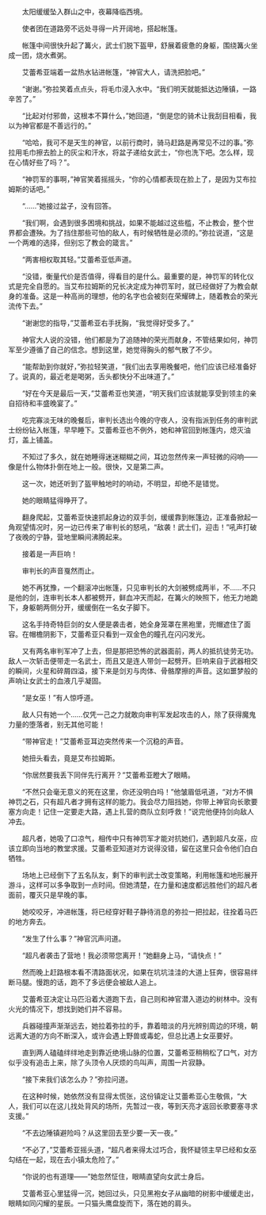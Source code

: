 　　太阳缓缓坠入群山之中，夜幕降临西境。

　　使者团在道路旁不远处寻得一片开阔地，搭起帐篷。

　　帐篷中间很快升起了篝火，武士们脱下盔甲，舒展着疲惫的身躯，围绕篝火坐成一团，烧水煮粥。

　　艾蕾希亚端着一盆热水钻进帐篷，“神官大人，请洗把脸吧。”

　　“谢谢。”弥拉笑着点点头，将毛巾浸入水中。“我们明天就能抵达边陲镇，一路辛苦了。”

　　“比起对付邪兽，这根本不算什么，”她回道，“倒是您的骑术让我刮目相看，我以为神官都是不善远行的。”

　　“哈哈，我可不是天生的神官，以前行商时，骑马赶路是再常见不过的事。”弥拉用毛巾擦去脸上的灰尘和汗水，将盆子递给女武士，“你也洗下吧。怎么样，现在心情好些了吗？”。

　　“神罚军的事啊，”神官笑着摇摇头，“你的心情都表现在脸上了，是因为艾布拉姆斯的话吧。”

　　“……”她接过盆子，没有回答。

　　“我们啊，会遇到很多困境和挑战，如果不能越过这些槛，不止教会，整个世界都会遭殃。为了挡住那些可怕的敌人，有时候牺牲是必须的。”弥拉说道，“这是一个两难的选择，但别忘了教会的箴言。”

　　“两害相权取其轻。”艾蕾希亚低声道。

　　“没错，衡量代价是否值得，得看目的是什么。最重要的是，神罚军的转化仪式是完全自愿的。当艾布拉姆斯的兄长决定成为神罚军时，就已经做好了为教会献身的准备。这是一种高尚的理想，他的名字也会被刻在荣耀碑上，随着教会的荣光流传下去。”

　　“谢谢您的指导，”艾蕾希亚右手抚胸，“我觉得好受多了。”

　　神官大人说的没错，他们都是为了追随神的荣光而献身，不管结果如何，神罚军至少遵循了自己的信念。想到这里，她觉得胸头的郁气散了不少。

　　“能帮助到你就好，”弥拉轻笑道，“我们出去享用晚餐吧，他们应该已经准备好了。说真的，最近老是喝粥，舌头都快分不出味道了。”

　　“好在今天是最后一天，”艾蕾希亚也笑道，“明天我们应该就能享受到领主的亲自招待和丰盛晚宴了。”

　　吃完寡淡无味的晚餐后，审判长选出今晚的守夜人，没有指派到任务的审判武士纷纷钻入帐篷，早早睡下。艾蕾希亚也不例外，她和神官回到帐篷内，熄灭油灯，盖上铺盖。

　　不知过了多久，就在她睡得迷迷糊糊之间，耳边忽然传来一声轻微的闷响——像是什么物体扑倒在地上一般。很快，又是第二声。

　　这一次，她还听到了盔甲触地时的响动，不明显，却绝不是错觉。

　　她的眼睛猛得睁开了。

　　翻身爬起，艾蕾希亚快速抓起身边的双手剑，缓缓靠到帐篷边，正准备掀起一角观望情况时，另一边已传来了审判长的怒吼，“敌袭！武士们，迎击！”吼声打破了夜晚的宁静，营地里瞬间沸腾起来。

　　接着是一声巨响！

　　审判长的声音戛然而止。

　　她不再犹豫，一个翻滚冲出帐篷，只见审判长的大剑被劈成两半，不……不只是他的剑，连审判长本人都被劈开，鲜血冲天而起，在篝火的映照下，他无力地跪下，身躯朝两侧分开，缓缓倒在一名女子脚下。

　　这名手持奇特巨剑的女人便是袭击者，她全身笼罩在黑袍里，兜帽遮住了面容。在帽檐阴影下，艾蕾希亚只看到一双金色的瞳孔在闪闪发光。

　　又有两名审判军冲了上去，但是那把恐怖的武器面前，两人的抵抗徒劳无功。敌人一次斩击便带走一名武士，而且又是连人带剑一起劈开。巨响来自于武器相交的瞬间，火星和碎屑四溢，接下来是剑刃与肉体、骨骼摩擦的声音。这如噩梦般的声响让女武士的血液几乎凝固。

　　“是女巫！”有人惊呼道。

　　敌人只有她一个……仅凭一己之力就敢向审判军发起攻击的人，除了获得魔鬼力量的堕落者，别无其他可能！

　　“带神官走！”艾蕾希亚耳边突然传来一个沉稳的声音。

　　她扭头看去，竟是艾布拉姆斯。

　　“你居然要我丢下同伴先行离开？”艾蕾希亚瞪大了眼睛。

　　“不然只会毫无意义的死在这里，你还没明白吗！”他皱眉低吼道，“对方不惧神罚之石，只有超凡者才拥有这样的能力。我会尽力阻挡她，你带上神官向长歌要塞方向走！记住一定要走大路，遇上扎营的商队立刻呼救！”说完他便持剑向敌人冲去。

　　超凡者，她吸了口凉气，相传中只有神罚军才能对抗她们，遇到超凡女巫，应该立即向当地的教堂求援。艾蕾希亚知道对方说得没错，留在这里只会令他们白白牺牲。

　　场地上已经倒下了五名队友，剩下的审判武士改变策略，利用帐篷和地形展开游斗，这样可以多争取到一点时间。但她清楚，在力量和速度都远胜他们的超凡者面前，覆灭只是早晚的事。

　　她咬咬牙，冲进帐篷，将已经穿好鞋子静待消息的弥拉一把拉起，往拴着马匹的地方奔去。

　　“发生了什么事？”神官沉声问道。

　　“超凡者袭击了营地！我必须带您离开！”她翻身上马，“请快点！”

　　然而晚上赶路根本看不清路面状况，如果在坑坑洼洼的大道上狂奔，很容易绊断马腿。慢跑的话，跑不了多远便会被敌人追上。

　　艾蕾希亚决定让马匹沿着大道跑下去，自己则和神官潜入道边的树林中。没有火光的情况下，想找到她们并不容易。

　　兵器碰撞声渐渐远去，她拉着弥拉的手，靠着暗淡的月光辨别周边的环境，朝远离大道的方向不断深入，或许会遇上野兽或毒蛇，但总比遇上女巫要好。

　　直到两人磕磕绊绊地走到靠近绝境山脉的位置，艾蕾希亚稍稍松了口气，对方似乎没有追击上来，除了头顶令人厌烦的鸟叫声，周围一片寂静。

　　“接下来我们该怎么办？”弥拉问道。

　　在这种时候，她依然没有显得太慌张，这份镇定让艾蕾希亚心生敬佩，“大人，我们可以在这儿找处背风的场所，先暂过一夜，等到天亮才返回长歌要塞寻求支援。”

　　“不去边陲镇避险吗？从这里回去至少要一天一夜。”

　　“不必了，”艾蕾希亚摇头道，“超凡者来得太过巧合，我怀疑领主早已经和女巫勾结在一起，现在去小镇太危险了。”

　　“你说的也有道理——”她忽然怔住，眼睛直望向女武士身后。

　　艾蕾希亚心里猛得一沉，她回过头，只见黑袍女子从幽暗的树影中缓缓走出，眼睛如同闪耀的星辰。一只猫头鹰盘旋而下，落在她的肩头。
